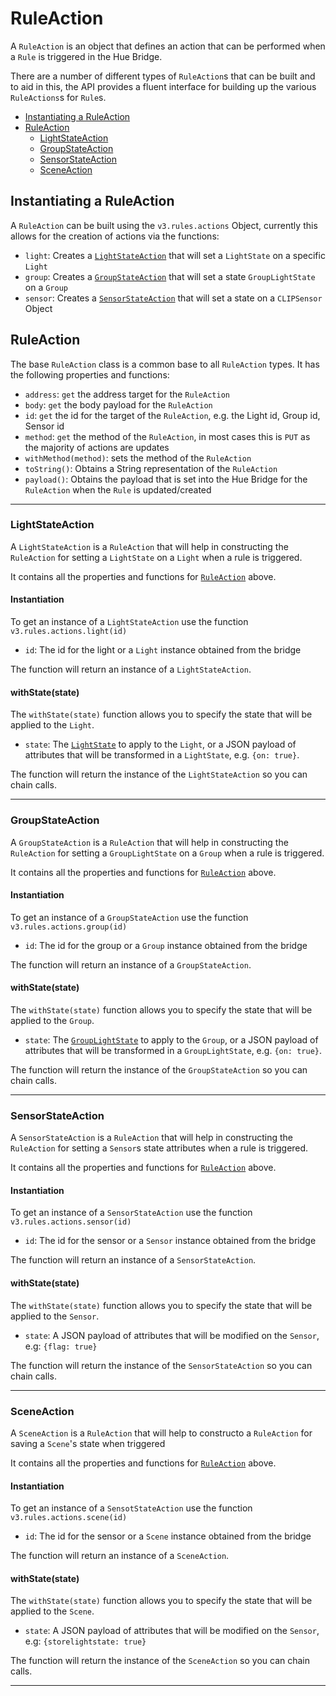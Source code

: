 # RuleAction

A `RuleAction` is an object that defines an action that can be performed when a `Rule` is triggered in the Hue Bridge.

There are a number of different types of `RuleAction`s that can be built and to aid in this, the API provides a 
fluent interface for building up the various `RuleActions`s for `Rule`s.

* [Instantiating a RuleAction](#instantiating-an-action)
* [RuleAction](#ruleaction)
    * [LightStateAction](#lightstateaction)
    * [GroupStateAction](#groupstateaction)
    * [SensorStateAction](#sensorstateaction)
    * [SceneAction](#sceneaction)



## Instantiating a RuleAction
A `RuleAction` can be built using the `v3.rules.actions` Object, currently this allows for the creation of actions via 
the functions:

* `light`: Creates a [`LightStateAction`](#lightstateaction) that will set a `LightState` on a specific `Light`
* `group`:  Creates a [`GroupStateAction`](#groupstateaction) that will set a state `GroupLightState` on a `Group`
* `sensor`:  Creates a [`SensorStateAction`](#sensorstateaction) that will set a state on a `CLIPSensor` Object


## RuleAction
The base `RuleAction` class is a common base to all `RuleAction` types. It has the following properties and functions:

* `address`: `get` the address target for the `RuleAction`
* `body`: `get` the body payload for the `RuleAction`
* `id`: `get` the id for the target of the `RuleAction`, e.g. the Light id, Group id, Sensor id
* `method`: `get` the method of the `RuleAction`, in most cases this is `PUT` as the majority of actions are updates
* `withMethod(method)`: sets the method of the `RuleAction`
* `toString()`: Obtains a String representation of the `RuleAction`
* `payload()`: Obtains the payload that is set into the Hue Bridge for the `RuleAction` when the `Rule` is updated/created

---

### LightStateAction
A `LightStateAction` is a `RuleAction` that will help in constructing the `RuleAction` for setting a `LightState` on a `Light`
when a rule is triggered.

It contains all the properties and functions for [`RuleAction`](#ruleaction) above.


#### Instantiation
To get an instance of a `LightStateAction` use the function `v3.rules.actions.light(id)`

* `id`: The id for the light or a `Light` instance obtained from the bridge

The function will return an instance of a `LightStateAction`.


#### withState(state)
The `withState(state)` function allows you to specify the state that will be applied to the `Light`.

* `state`: The [`LightState`](lightState.md) to apply to the `Light`, or a JSON payload of attributes that will be transformed in a `LightState`, e.g. `{on: true}`.

The function will return the instance of the `LightStateAction` so you can chain calls.

---


### GroupStateAction
A `GroupStateAction`  is a `RuleAction` that will help in constructing the `RuleAction` for setting a `GroupLightState` 
on a `Group` when a rule is triggered.
                     
It contains all the properties and functions for [`RuleAction`](#ruleaction) above.


#### Instantiation
To get an instance of a `GroupStateAction` use the function `v3.rules.actions.group(id)`

* `id`: The id for the group or a `Group` instance obtained from the bridge

The function will return an instance of a `GroupStateAction`.


#### withState(state)
The `withState(state)` function allows you to specify the state that will be applied to the `Group`.

* `state`: The [`GroupLightState`](lightState.md) to apply to the `Group`, or a JSON payload of attributes that will be transformed in a `GroupLightState`, e.g. `{on: true}`.

The function will return the instance of the `GroupStateAction` so you can chain calls.

---

### SensorStateAction
A `SensorStateAction`  is a `RuleAction` that will help in constructing the `RuleAction` for setting a `Sensor`s state
attributes when a rule is triggered.
                     
It contains all the properties and functions for [`RuleAction`](#ruleaction) above.


#### Instantiation
To get an instance of a `SensorStateAction` use the function `v3.rules.actions.sensor(id)`

* `id`: The id for the sensor or a `Sensor` instance obtained from the bridge

The function will return an instance of a `SensorStateAction`.


#### withState(state)
The `withState(state)` function allows you to specify the state that will be applied to the `Sensor`.

* `state`: A JSON payload of attributes that will be modified on the `Sensor`, e.g: `{flag: true}`

The function will return the instance of the `SensorStateAction` so you can chain calls.

---

### SceneAction
A `SceneAction` is a `RuleAction` that will help to constructo a `RuleAction` for saving a `Scene`'s state when triggered

It contains all the properties and functions for [`RuleAction`](#ruleaction) above.

#### Instantiation
To get an instance of a `SensotStateAction` use the function `v3.rules.actions.scene(id)`

* `id`: The id for the sensor or a `Scene` instance obtained from the bridge

The function will return an instance of a `SceneAction`.


#### withState(state)
The `withState(state)` function allows you to specify the state that will be applied to the `Scene`.

* `state`: A JSON payload of attributes that will be modified on the `Sensor`, e.g: `{storelightstate: true}`

The function will return the instance of the `SceneAction` so you can chain calls.


---